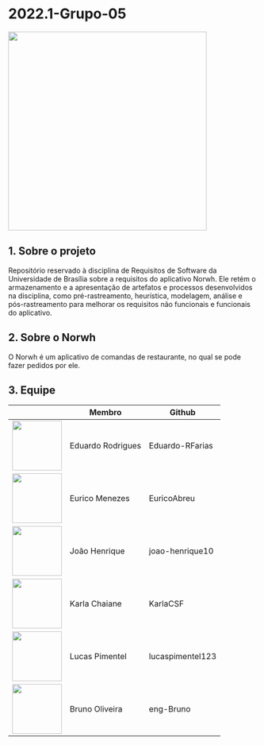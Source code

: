 # 2022.1-Grupo-05
<img src="./docs/assets/disney-logo.png" width="400">

## 1. Sobre o projeto

Repositório reservado à disciplina de Requisitos de Software da Universidade de Brasília sobre a requisitos do aplicativo Norwh. Ele retém o armazenamento e a apresentação de artefatos e processos desenvolvidos na disciplina, como pré-rastreamento, heurística, modelagem, análise e pós-rastreamento para melhorar os requisitos não funcionais e funcionais do aplicativo.

## 2. Sobre o Norwh

O Norwh é um aplicativo de comandas de restaurante, no qual se pode fazer pedidos por ele.

## 3. Equipe

|                                                           | Membro             | Github            |
| --------------------------------------------------------- | ------------------ | ----------------- |
| <img src="./docs/assets/juliana.jpeg" width="100">        | Eduardo Rodrigues      | Eduardo-RFarias      |
| <img src="./docs/assets/mateus-gomes.jpg" width="100">    | Eurico Menezes       | EuricoAbreu        |
| <img src="./docs/assets/matheus-afonso.jpeg" width="100"> | João Henrique     | joao-henrique10  |
| <img src="./docs/assets/paulo.jpg" width="100">           | Karla Chaiane       | KarlaCSF      |
| <img src="./docs/assets/thiago.jpeg" width="100">         | Lucas Pimentel    | lucaspimentel123         |
| <img src="./docs/assets/vinicius.jpeg" width="100">       | Bruno Oliveira | eng-Bruno |

